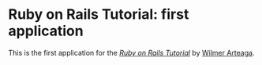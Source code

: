 # Ruby on Rails Tutorial: first application

This is the first application for the
[*Ruby on Rails Tutorial*](http://railstutorial.org/)
by [Wilmer Arteaga](http://michaelhartl.com/).